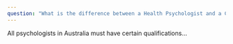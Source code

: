 ```yaml
---
question: "What is the difference between a Health Psychologist and a Clinical Psychologist?"
---
```


All psychologists in Australia must have certain qualifications...
